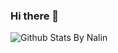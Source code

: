 ### Hi there 👋

  ![Github Stats By Nalin](https://github-readme-stats.vercel.app/api?username=npkumara&show_icons=true&title_color=fff&icon_color=79ff97&text_color=9f9f9f&bg_color=151515)  
</br>
